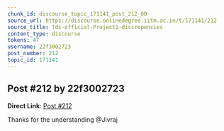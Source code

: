 ```yaml
---
chunk_id: discourse_topic_171141_post_212_00
source_url: https://discourse.onlinedegree.iitm.ac.in/t/171141/212
source_title: Tds-official-Project1-discrepencies
content_type: discourse
tokens: 47
username: 22f3002723
post_number: 212
topic_id: 171141
---
```


## Post #212 by 22f3002723

**Direct Link**: [Post #212](https://discourse.onlinedegree.iitm.ac.in/t/171141/212)

Thanks for the understanding @Jivraj

